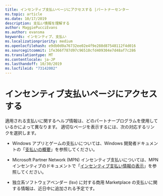 ```yaml
---
title: インセンティブ支払いページにアクセスする |パートナーセンター
ms.topic: article
ms.date: 10/17/2019
description: 支払い情報を理解する
author: MaggiePucciEvans
ms.author: evansma
keywords: インセンティブ、支払い
ms.localizationpriority: medium
ms.openlocfilehash: e9db0d0a76732ee02e4f9e288d87548112f4d016
ms.sourcegitcommit: 1fe366f787d97c96510cfd409304e7d48af7c286
ms.translationtype: MT
ms.contentlocale: ja-JP
ms.lasthandoff: 10/30/2019
ms.locfileid: "73142002"
---
```

# <a name="access-your-incentives-payouts-page"></a>インセンティブ支払いページにアクセスする

適用される支払いに関するヘルプ情報は、どのパートナープログラムを使用しているかによって異なります。 適切なページを表示するには、次の対応するリンクを選択します。

- Windows アプリとゲームの支払いについては、Windows 開発者ドキュメントの「[支払いの概要](https://docs.microsoft.com/windows/uwp/publish/payout-summary)」を参照してください。

- Microsoft Partner Network (MPN) インセンティブ支払いについては、MPN インセンティブのドキュメントで「[インセンティブ支払い情報の表示](understand-incentive-payouts.md)」を参照してください。

- 独立系ソフトウェアベンダー (Isv) に対する商用 Marketplace の支払いに関する情報は、近日中に追加される予定です。
